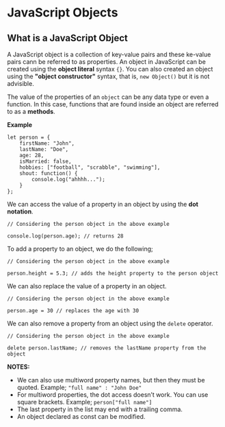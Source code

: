 # JavaScript Objects

## What is a JavaScript Object

A JavaScript object is a collection of key-value pairs and these ke-value pairs
cann be referred to as properties. An object in JavaScript can be created using
the **object literal** syntax `{}`. You can also created an object using the
**"object constructor"** syntax, that is, `new Object()` but it is not advisible.

The value of the properties of an `object` can be any data type or even a function.
In this case, functions that are found inside an object are referred to as a **methods**.

**Example**

```
let person = {
	firstName: "John",
	lastName: "Doe",
	age: 28,
	isMarried: false,
	hobbies: ["football", "scrabble", "swimming"],
	shout: function() {
		console.log("ahhhh...");
	}
};
```

We can access the value of a property in an object by using the **dot notation**.

```
// Considering the person object in the above example

console.log(person.age); // returns 28
```

To add a property to an object, we do the following;

```
// Considering the person object in the above example

person.height = 5.3; // adds the height property to the person object
```

We can also replace the value of a property in an object.

```
// Considering the person object in the above example

person.age = 30 // replaces the age with 30
```

We can also remove a property from an object using the `delete` operator.

```
// Considering the person object in the above example

delete person.lastName; // removes the lastName property from the object
```

**NOTES:**

- We can also use multiword property names, but then they must be quoted.
  Example; `"full name" : "John Doe"`
- For multiword properties, the dot access doesn’t work. You can use square brackets.
  Example; `person["full name"]`
- The last property in the list may end with a trailing comma.
- An object declared as const can be modified.
